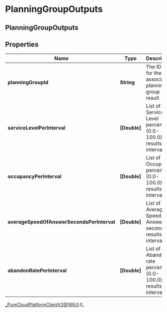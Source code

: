 # PlanningGroupOutputs

## PlanningGroupOutputs

## Properties

|Name | Type | Description | Notes|
|------------ | ------------- | ------------- | -------------|
| **planningGroupId** | **String** | The ID for for the associated planning group result | |
| **serviceLevelPerInterval** | **[Double]** | List of Service Level percentage (0.0-100.0) results per interval | |
| **occupancyPerInterval** | **[Double]** | List of Occupancy percentage (0.0-100.0) results per interval | |
| **averageSpeedOfAnswerSecondsPerInterval** | **[Double]** | List of Average Speed of Answer (in seconds) results per interval | |
| **abandonRatePerInterval** | **[Double]** | List of Abandon rate percentage (0.0-100.0) results per interval | |



_PureCloudPlatformClientV2@169.0.0_
